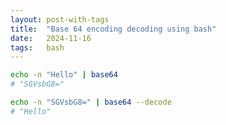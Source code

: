 ```yaml
---
layout: post-with-tags
title:  "Base 64 encoding decoding using bash"
date:   2024-11-16
tags:   bash
---
```


```sh
echo -n "Hello" | base64
# "SGVsbG8="
```

```sh
echo -n "SGVsbG8=" | base64 --decode
# "Hello"
```
